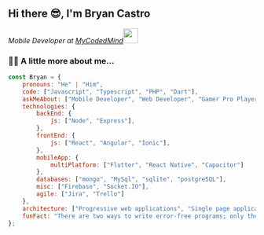 <h2> Hi there 😎, I'm Bryan Castro</h2>
<p><em>Mobile Developer at <a href="https://mycodedmind.com/">MyCodedMind</a><img src="https://media.giphy.com/media/WUlplcMpOCEmTGBtBW/giphy.gif" width="30"> 
</em></p>

### 👨‍💻 A little more about me...  

```javascript
const Bryan = {
    pronouns: "He" | "Him",
    code: ["Javascript", "Typescript", "PHP", "Dart"],
    askMeAbout: ["Mobile Developer", "Web Developer", "Gamer Pro Player"],
    technologies: {
        backEnd: {
            js: ["Node", "Express"],
        },
        frontEnd: {
            js: ["React", "Angular", "Ionic"],
        },
        mobileApp: {
            multiPlatform: ["Flutter", "React Native", "Capacitor"]
        },
        databases: ["mongo", "MySql", "sqlite", "postgreSQL"],
        misc: ["Firebase", "Socket.IO"],
        agile: ["Jira", "Trello"]
    },
    architecture: ["Progressive web applications", "Single page applications"],
    funFact: "There are two ways to write error-free programs; only the third one works"
};
```

